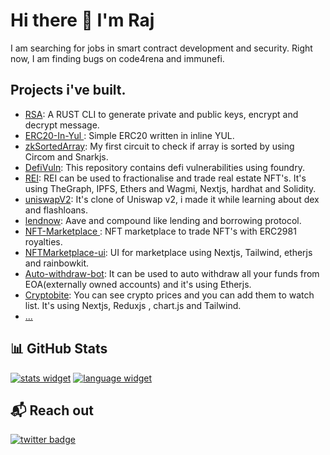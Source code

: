<h1 align="left">
  Hi there 👋 I'm Raj
</h1>

I am searching for jobs in smart contract development and security. Right now, I am finding bugs on code4rena and immunefi.

## Projects i've built.

- [RSA](https://github.com/0xRajkumar/RSA): A RUST CLI to generate private and public keys, encrypt and decrypt message.
- [ERC20-In-Yul ](https://github.com/0xRajkumar/ERC20-In-Yul): Simple ERC20 written in inline YUL.
- [zkSortedArray](https://github.com/0xRajkumar/zkSortedArray): My first circuit to check if array is sorted by using Circom and Snarkjs.
- [DefiVuln](https://github.com/0xRajkumar/DefiVuln): This repository contains defi vulnerabilities using foundry.
- [REI](https://github.com/0xRajkumar/rei): REI can be used to fractionalise and trade real estate NFT's. It's using TheGraph, IPFS, Ethers and Wagmi, Nextjs, hardhat and Solidity. 
- [uniswapV2](https://github.com/0xRajkumar/uniswapV2): It's clone of Uniswap v2, i made it while learning about dex and flashloans.
- [lendnow](https://github.com/0xRajkumar/lendnow): Aave and compound like lending and borrowing protocol.
- [NFT-Marketplace ](https://github.com/0xRajkumar/NFT-Marketplace): NFT marketplace to trade NFT's with ERC2981 royalties.
- [NFTMarketplace-ui](https://github.com/0xRajkumar/Marketplace-ui): UI for marketplace using Nextjs, Tailwind, etherjs and rainbowkit.
- [Auto-withdraw-bot](https://github.com/0xRajkumar/auto-withdraw-bot): It can be used to auto withdraw all your funds from EOA(externally owned accounts) and it's using Etherjs.
- [Cryptobite](https://github.com/0xRajkumar/Cryptobite): You can see crypto prices and you can add them to watch list. It's using Nextjs, Reduxjs , chart.js and Tailwind.
- [...](https://github.com/0xRajkumar?tab=repositories)


## 📊 GitHub Stats

[![stats widget]][0xrajkumar-user]
[![language widget]][0xrajkumar-user]

[0xrajkumar-user]: https://github.com/0xRajkumar
[stats widget]: https://github-readme-stats.vercel.app/api?username=0xRajkumar&hide=issues&show_icons=true&line_height=25&count_private=true&title_color=C9D1D9&text_color=c9cacc&icon_color=04AFD3&bg_color=121820&hide_border=true&custom_title=Rajkumar's%20GitHub%20Stats
[language widget]: https://github-readme-stats.vercel.app/api/top-langs/?username=0xRajkumar&langs_count=6&hide=css,html,less&line_height=25&title_color=C9D1D9&text_color=c9cacc&icon_color=04AFD3&bg_color=121820&count_private=true&hide_border=true&layout=compact&card_width=265
[activity graph]: https://activity-graph.herokuapp.com/graph?username=0xRajkumar&bg_color=0D1117&title_color=C9D1D9&color=c9cacc&line=04AFD3&point=04AFD3&hide_border=true&custom_title=Rajkumar's%20Contribution%20Graph

## 📬 Reach out

[![twitter badge]](https://twitter.com/0xRajkumar)

[twitter badge]: https://img.shields.io/badge/Twitter-1DA1F2?&style=for-the-badge&logo=twitter&logoColor=white
